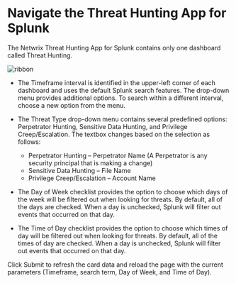 # Navigate the Threat Hunting App for Splunk

The Netwrix Threat Hunting App for Splunk contains only one dashboard called Threat Hunting.

![ribbon](/img/product_docs/threatprevention/threatprevention/siemdashboard/splunk/threathunting/ribbon.webp)

- The Timeframe interval is identified in the upper-left corner of each dashboard and uses the
  default Splunk search features. The drop-down menu provides additional options. To search within a
  different interval, choose a new option from the menu.
- The Threat Type drop-down menu contains several predefined options: Perpetrator Hunting, Sensitive
  Data Hunting, and Privilege Creep/Escalation. The textbox changes based on the selection as
  follows:

  - Perpetrator Hunting – Perpetrator Name (A Perpetrator is any security principal that is making
    a change)
  - Sensitive Data Hunting – File Name
  - Privilege Creep/Escalation – Account Name

- The Day of Week checklist provides the option to choose which days of the week will be filtered
  out when looking for threats. By default, all of the days are checked. When a day is unchecked,
  Splunk will filter out events that occurred on that day.
- The Time of Day checklist provides the option to choose which times of day will be filtered out
  when looking for threats. By default, all of the times of day are checked. When a day is
  unchecked, Splunk will filter out events that occurred on that day.

Click Submit to refresh the card data and reload the page with the current parameters (Timeframe,
search term, Day of Week, and Time of Day).
